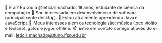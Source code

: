 👋 E aí? Eu sou a @leticiasmachado. 19 anos, estudante de ciência da computação
👀 Sou interessada em desenvolvimento de software (principalmente desktop).
🌱 Estou atualmente aprendendo Java e JavaScript.
🎸  Meus interesses além da tecnologia são: música (toco violão e teclado), gatos e jogos offiline.
📫 Entre em contato comigo através do e-mail: leticia.machado@aluno.ifsp.edu.br
